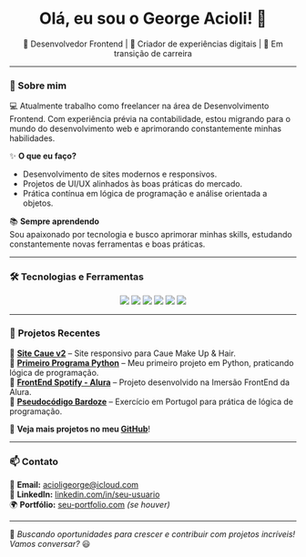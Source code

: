 <h1 align="center">Olá, eu sou o George Acioli! 👋</h1>

<p align="center">
  🚀 Desenvolvedor Frontend | 🎨 Criador de experiências digitais | 🔄 Em transição de carreira
</p>

---

### 📌 Sobre mim
💻 Atualmente trabalho como freelancer na área de Desenvolvimento Frontend. Com experiência prévia na contabilidade, estou migrando para o mundo do desenvolvimento web e aprimorando constantemente minhas habilidades. 

✨ **O que eu faço?**  
- Desenvolvimento de sites modernos e responsivos.  
- Projetos de UI/UX alinhados às boas práticas do mercado.  
- Prática contínua em lógica de programação e análise orientada a objetos.

📚 **Sempre aprendendo**  
Sou apaixonado por tecnologia e busco aprimorar minhas skills, estudando constantemente novas ferramentas e boas práticas.

---

### 🛠️ **Tecnologias e Ferramentas**
<p align="center">
  <img src="https://img.shields.io/badge/HTML5-E34F26?style=for-the-badge&logo=html5&logoColor=white" />
  <img src="https://img.shields.io/badge/CSS3-1572B6?style=for-the-badge&logo=css3&logoColor=white" />
  <img src="https://img.shields.io/badge/JavaScript-F7DF1E?style=for-the-badge&logo=javascript&logoColor=black" />
  <img src="https://img.shields.io/badge/Python-3776AB?style=for-the-badge&logo=python&logoColor=white" />
  <img src="https://img.shields.io/badge/Git-F05032?style=for-the-badge&logo=git&logoColor=white" />
  <img src="https://img.shields.io/badge/GitHub-181717?style=for-the-badge&logo=github&logoColor=white" />
</p>

---

### 🚀 **Projetos Recentes**
🔹 **[Site Caue v2](https://github.com/seu-usuario/Site_Caue_v2)** – Site responsivo para Caue Make Up & Hair.  
🔹 **[Primeiro Programa Python](https://github.com/seu-usuario/Primeiro-Programa-Pyton)** – Meu primeiro projeto em Python, praticando lógica de programação.  
🔹 **[FrontEnd Spotify - Alura](https://github.com/seu-usuario/FrontEnd_Spotify-alura)** – Projeto desenvolvido na Imersão FrontEnd da Alura.  
🔹 **[Pseudocódigo Bardoze](https://github.com/seu-usuario/pseudocodigo-bardoze)** – Exercício em Portugol para prática de lógica de programação.  

🔗 **Veja mais projetos no meu [GitHub](https://github.com/seu-usuario)**!

---

### 📫 **Contato**
💌 **Email:** acioligeorge@icloud.com  
💼 **LinkedIn:** [linkedin.com/in/seu-usuario](https://linkedin.com/in/acioligeorge)  
🌍 **Portfólio:** [seu-portfolio.com](nordestino-dev.github.io/nexus/) *(se houver)*  

---

🚀 *Buscando oportunidades para crescer e contribuir com projetos incríveis! Vamos conversar?* 😃
